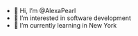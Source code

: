- 👋 Hi, I’m @AlexaPearl
- 👀 I’m interested in software development
- 🌱 I’m currently learning in New York

<!---
AlexaPearl/AlexaPearl is a ✨ special ✨ repository because its `README.md` (this file) appears on your GitHub profile.
You can click the Preview link to take a look at your changes.
--->
